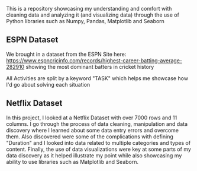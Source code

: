 This is a repository showcasing my understanding and comfort with cleaning data and analyzing it (and visualizing data)
through the use of Python libraries such as Numpy, Pandas, Matplotlib and Seaborn

## ESPN Dataset
We brought in a dataset from the ESPN Site here: https://www.espncricinfo.com/records/highest-career-batting-average-282910
showing the most dominant batters in cricket history

All Activities are split by a keyword "TASK" which helps me showcase how I'd go about solving each situation

## Netflix Dataset
In this project, I looked at a Netflix Dataset with over 7000 rows and 11 columns. I go through the process of data cleaning, manipulation and data discovery where I learned about some data entry errors and overcome them. Also discovered were some of the complications with defining "Duration" and I looked into data related to multiple categories and types of content. Finally, the use of data visualizations were key at some parts of my data discovery as it helped illustrate my point while also showcasing my ability to use libraries such as Matplotlib and Seaborn.
